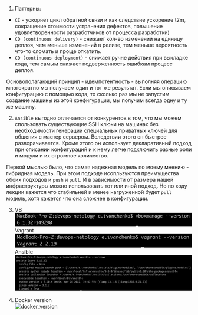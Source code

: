 1. Паттерны:  
- `CI` - ускоряет цикл обратной связи и как следствие ускорение t2m, сокращение стоимости устранения дефектов, повышение удовлетворенности разработчиков от процесса разработки)  
- `CD (continuous delivery)` - снижает кол-во изменений на единицу деплоя, чем меньше изменений в релизе, тем меньше вероятность что-то сломать и проще откатить.  
- `CD (continuous deployment)` - снижает ручне действия при выкладке кода, тем самым снижает подверженность ошибкам процесс деплоя.  

Основополагающий принцип - идемпотентность - выполняя операцию многократно мы получаем один и тот же результат. Если мы описываем конфигурацию с помощью кода, то сколько раз мы не запустим создание машины из этой конфигурации, мы получим всегда одну и ту же машину.  

2. `Ansible` выгодно отличается от конкурентов в том, что мы можем спользовать существующие SSH ключи на машинах без необходимости генерации специальных приватных ключей для общения с мастер сервером. Вследствии этого он быстрее разворачивается. Кроме этого он использует декларативный подход при описании конфигураций и к нему легче подключить разные роли и модули и их огромное количество.  

Первой мыслью было, что самая надежная модель по моему мнению - гибридная модель. При этом подходе исопльзуются преимущества обоих подходов и `push` и `pull`. И в зависимости от размера нашей инфраструктуры можно использовать тот или иной подход. Но по ходу лекции кажется что стабильней и менее нагруженной будет `pull` модель, хотя кажется что она сложнее в конфигурации.  

3. VB  
![vb_verion](https://github.com/evgeniy-skt/devops-netology/blob/main/screenshots/5.2_vb_version.png)  
Vagrant  
![vagrant_verion](https://github.com/evgeniy-skt/devops-netology/blob/main/screenshots/5.2_vagrant_version.png)  
Ansible  
![ansible_verion](https://github.com/evgeniy-skt/devops-netology/blob/main/screenshots/5.2_ansible_version.png)

4. Docker version  
![docker_version](https://github.com/evgeniy-skt/devops-netology/blob/main/screenshots/5.2_docker_version.png)